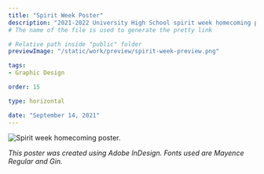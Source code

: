 ```yaml
---
title: "Spirit Week Poster"
description: "2021-2022 University High School spirit week homecoming poster."
# The name of the file is used to generate the pretty link

# Relative path inside "public" folder
previewImage: "/static/work/preview/spirit-week-preview.png"

tags:
- Graphic Design

order: 15

type: horizontal

date: "September 14, 2021"
---
```


![Spirit week homecoming poster.](/static/work/spirit-week-poster/Chen_Brendan_SpiritWeek.png)

*This poster was created using Adobe InDesign. Fonts used are Mayence Regular and Gin.*